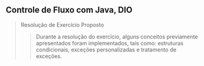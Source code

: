 ## Controle de Fluxo com Java, DIO
> Resolução de Exercício Proposto
>> Durante a resolução do exercício, alguns conceitos previamente apresentados foram implementados, tais como: estruturas condicionais, exceções personalizadas e tratamento de exceções.
